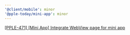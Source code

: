 ```yaml
---
'@client/mobile': minor
'@pple-today/mini-app': minor
---
```


[[PPLE-471] [Mini App] Integrate WebView page for mini app](https://linear.app/snts/issue/PPLE-471/mini-app-integrate-webview-page-for-mini-app)

